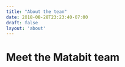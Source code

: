 ```yaml
---
title: "About the team"
date: 2018-08-28T23:23:40-07:00
draft: false
layout: 'about'
---
```


# Meet the Matabit team 
